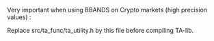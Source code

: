 Very important when using BBANDS on Crypto markets (high precision values) :

Replace src/ta_func/ta_utility.h by this file before compiling TA-lib.
